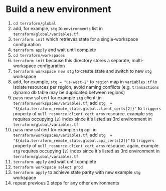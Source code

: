 # Build a new environment
1. `cd terraform/global`
1. add, for example, `stg` to `environments` list in `terraform/global/variables.tf`
1. `terraform init` which retrieves state for a single-workspace conifguration
1. `terraform apply` and wait until complete
1. `cd terraform/workspaces`
1. `terraform init` because this directory stores a separate, multi-workspace configuration
1. `terraform workspace new stg` to create state and switch to new `stg` workspace
1. add, for example, `stg = "us-west-2"` to `region` map in `variables.tf` to isolate resources per region; avoid naming conflicts (e.g. `transactions` dynamo db table may be duplicated between regions)
1. pass new ssl cert for example `stg` client:  in `terraform/workspaces/variables.tf`, add `stg  = "${data.terraform_remote_state.global.client_certs[2]}"` to `triggers` property of `null_resource.client_cert_arns` resource. example `stg` requires occupying `[2]` index since it's listed as 3rd environment in `terraform/global/variables.tf`
1. pass new ssl cert for example `stg` api:  in `terraform/workspaces/variables.tf`, add `stg  = "${data.terraform_remote_state.global.api_certs[2]}"` to `triggers` property of `null_resource.client_cert_arns` resource. again, example `stg` requires occupying `[2]` index since it's listed as 3rd environment in `terraform/global/variables.tf`
1. `terraform apply` and wait until complete
1. `terraform workspace select prod`
1. `terraform apply` to achieve state parity with new example `stg` workspace
1. repeat previous 2 steps for any other environments